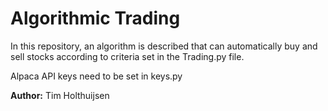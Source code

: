 # Algorithmic Trading

In this repository, an algorithm is described that can automatically buy and sell stocks according to criteria set in the Trading.py file.

Alpaca API keys need to be set in keys.py

**Author:** Tim Holthuijsen
